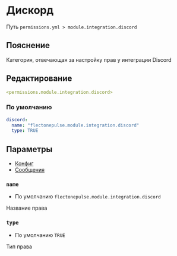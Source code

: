 # Дискорд
Путь `permissions.yml > module.integration.discord`

## Пояснение
Категория, отвечающая за настройку прав у интеграции Discord

## Редактирование
```yaml
<permissions.module.integration.discord>
```

### По умолчанию
```yaml
discord:
  name: "flectonepulse.module.integration.discord"
  type: TRUE
```

## Параметры

- [Конфиг](/ru/config/module/integration/discord/)
- [Сообщения](/ru/messages/ru_ru/module/integration/discord/)

### `name`
- По умолчанию `flectonepulse.module.integration.discord`

Название права

### `type`
- По умолчанию `TRUE`

Тип права

<!--@include: @/ru/parts/permission.md-->

